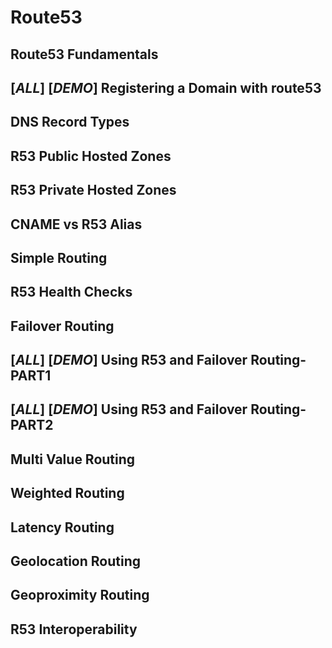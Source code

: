 # Route53

## Route53 Fundamentals

## [_ALL_] [_DEMO_] Registering a Domain with route53

## DNS Record Types

## R53 Public Hosted Zones

## R53 Private Hosted Zones

## CNAME vs R53 Alias

## Simple Routing

## R53 Health Checks

## Failover Routing

## [_ALL_] [_DEMO_] Using R53 and Failover Routing-PART1

## [_ALL_] [_DEMO_] Using R53 and Failover Routing-PART2

## Multi Value Routing

## Weighted Routing

## Latency Routing

## Geolocation Routing

## Geoproximity Routing

## R53 Interoperability
